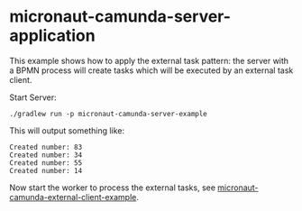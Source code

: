 # micronaut-camunda-server-application

This example shows how to apply the external task pattern: the server with a BPMN process will create tasks which will be executed by an external task client.

Start Server:

`./gradlew run -p micronaut-camunda-server-example`

This will output something like:

```
Created number: 83
Created number: 34
Created number: 55
Created number: 14
```

Now start the worker to process the external tasks, see [micronaut-camunda-external-client-example](/micronaut-camunda-external-client-example).
